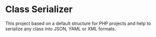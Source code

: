 Class Serializer
===============

This project based on a default structure for PHP projects and help to serialize any class into JSON, YAML or XML formats.  


